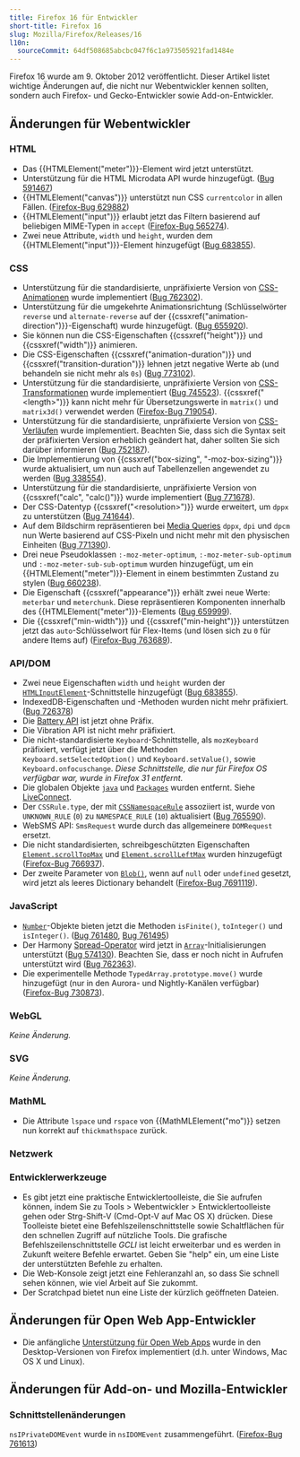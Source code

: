 ```yaml
---
title: Firefox 16 für Entwickler
short-title: Firefox 16
slug: Mozilla/Firefox/Releases/16
l10n:
  sourceCommit: 64df508685abcbc047f6c1a973505921fad1484e
---
```


Firefox 16 wurde am 9. Oktober 2012 veröffentlicht. Dieser Artikel listet wichtige Änderungen auf, die nicht nur Webentwickler kennen sollten, sondern auch Firefox- und Gecko-Entwickler sowie Add-on-Entwickler.

## Änderungen für Webentwickler

### HTML

- Das {{HTMLElement("meter")}}-Element wird jetzt unterstützt.
- Unterstützung für die HTML Microdata API wurde hinzugefügt. ([Bug 591467](https://bugzil.la/591467))
- {{HTMLElement("canvas")}} unterstützt nun CSS `currentcolor` in allen Fällen. ([Firefox-Bug 629882](https://bugzil.la/629882))
- {{HTMLElement("input")}} erlaubt jetzt das Filtern basierend auf beliebigen MIME-Typen in `accept` ([Firefox-Bug 565274](https://bugzil.la/565274)).
- Zwei neue Attribute, `width` und `height`, wurden dem {{HTMLElement("input")}}-Element hinzugefügt ([Bug 683855](https://bugzil.la/683855)).

### CSS

- Unterstützung für die standardisierte, unpräfixierte Version von [CSS-Animationen](/de/docs/Web/CSS/CSS_animations/Using_CSS_animations) wurde implementiert ([Bug 762302](https://bugzil.la/762302)).
- Unterstützung für die umgekehrte Animationsrichtung (Schlüsselwörter `reverse` und `alternate-reverse` auf der {{cssxref("animation-direction")}}-Eigenschaft) wurde hinzugefügt. ([Bug 655920](https://bugzil.la/655920)).
- Sie können nun die CSS-Eigenschaften {{cssxref("height")}} und {{cssxref("width")}} animieren.
- Die CSS-Eigenschaften {{cssxref("animation-duration")}} und {{cssxref("transition-duration")}} lehnen jetzt negative Werte ab (und behandeln sie nicht mehr als `0s`) ([Bug 773102](https://bugzil.la/773102)).
- Unterstützung für die standardisierte, unpräfixierte Version von [CSS-Transformationen](/de/docs/Web/CSS/CSS_transforms/Using_CSS_transforms) wurde implementiert ([Bug 745523](https://bugzil.la/745523)). {{cssxref("&lt;length&gt;")}} kann nicht mehr für Übersetzungswerte in `matrix()` und `matrix3d()` verwendet werden ([Firefox-Bug 719054](https://bugzil.la/719054)).
- Unterstützung für die standardisierte, unpräfixierte Version von [CSS-Verläufen](/de/docs/Web/CSS/CSS_images/Using_CSS_gradients) wurde implementiert. Beachten Sie, dass sich die Syntax seit der präfixierten Version erheblich geändert hat, daher sollten Sie sich darüber informieren ([Bug 752187](https://bugzil.la/752187)).
- Die Implementierung von {{cssxref("box-sizing", "-moz-box-sizing")}} wurde aktualisiert, um nun auch auf Tabellenzellen angewendet zu werden ([Bug 338554](https://bugzil.la/338554)).
- Unterstützung für die standardisierte, unpräfixierte Version von {{cssxref("calc", "calc()")}} wurde implementiert ([Bug 771678](https://bugzil.la/771678)).
- Der CSS-Datentyp {{cssxref("&lt;resolution&gt;")}} wurde erweitert, um `dppx` zu unterstützen ([Bug 741644](https://bugzil.la/741644)).
- Auf dem Bildschirm repräsentieren bei [Media Queries](/de/docs/Web/CSS/CSS_media_queries/Using_media_queries) `dppx`, `dpi` und `dpcm` nun Werte basierend auf CSS-Pixeln und nicht mehr mit den physischen Einheiten ([Bug 771390](https://bugzil.la/771390)).
- Drei neue Pseudoklassen `:-moz-meter-optimum`, `:-moz-meter-sub-optimum` und `:-moz-meter-sub-sub-optimum` wurden hinzugefügt, um ein {{HTMLElement("meter")}}-Element in einem bestimmten Zustand zu stylen ([Bug 660238](https://bugzil.la/660238)).
- Die Eigenschaft {{cssxref("appearance")}} erhält zwei neue Werte: `meterbar` und `meterchunk`. Diese repräsentieren Komponenten innerhalb des {{HTMLElement("meter")}}-Elements ([Bug 659999](https://bugzil.la/659999)).
- Die {{cssxref("min-width")}} und {{cssxref("min-height")}} unterstützen jetzt das `auto`-Schlüsselwort für Flex-Items (und lösen sich zu `0` für andere Items auf) ([Firefox-Bug 763689](https://bugzil.la/763689)).

### API/DOM

- Zwei neue Eigenschaften `width` und `height` wurden der [`HTMLInputElement`](/de/docs/Web/API/HTMLInputElement)-Schnittstelle hinzugefügt ([Bug 683855](https://bugzil.la/683855)).
- IndexedDB-Eigenschaften und -Methoden wurden nicht mehr präfixiert. ([Bug 726378](https://bugzil.la/726378))
- Die [Battery API](/de/docs/Web/API/Navigator/getBattery) ist jetzt ohne Präfix.
- Die Vibration API ist nicht mehr präfixiert.
- Die nicht-standardisierte `Keyboard`-Schnittstelle, als `mozKeyboard` präfixiert, verfügt jetzt über die Methoden `Keyboard.setSelectedOption()` und `Keyboard.setValue()`, sowie `Keyboard.onfocuschange`. _Diese Schnittstelle, die nur für Firefox OS verfügbar war, wurde in Firefox 31 entfernt._
- Die globalen Objekte [`java`](/de/docs/LiveConnect_Reference/java) und [`Packages`](/de/docs/LiveConnect_Reference/Packages) wurden entfernt. Siehe [LiveConnect](/de/docs/LiveConnect).
- Der `CSSRule.type`, der mit [`CSSNamespaceRule`](/de/docs/Web/API/CSSNamespaceRule) assoziiert ist, wurde von `UNKNOWN_RULE` (`0`) zu `NAMESPACE_RULE` (`10`) aktualisiert ([Bug 765590](https://bugzil.la/765590)).
- WebSMS API: `SmsRequest` wurde durch das allgemeinere `DOMRequest` ersetzt.
- Die nicht standardisierten, schreibgeschützten Eigenschaften [`Element.scrollTopMax`](/de/docs/Web/API/Element/scrollTopMax) und [`Element.scrollLeftMax`](/de/docs/Web/API/Element/scrollLeftMax) wurden hinzugefügt ([Firefox-Bug 766937](https://bugzil.la/766937)).
- Der zweite Parameter von [`Blob()`](/de/docs/Web/API/Blob/Blob), wenn auf `null` oder `undefined` gesetzt, wird jetzt als leeres Dictionary behandelt ([Firefox-Bug 7691119](https://bugzil.la/7691119)).

### JavaScript

- [`Number`](/de/docs/Web/JavaScript/Reference/Global_Objects/Number)-Objekte bieten jetzt die Methoden `isFinite()`, `toInteger()` und `isInteger()`. ([Bug 761480](https://bugzil.la/761480), [Bug 761495](https://bugzil.la/761495))
- Der Harmony [Spread-Operator](https://web.archive.org/web/20161222114355/http://wiki.ecmascript.org/doku.php?id=harmony:spread) wird jetzt in [`Array`](/de/docs/Web/JavaScript/Reference/Global_Objects/Array)-Initialisierungen unterstützt ([Bug 574130](https://bugzil.la/574130)). Beachten Sie, dass er noch nicht in Aufrufen unterstützt wird ([Bug 762363](https://bugzil.la/762363)).
- Die experimentelle Methode `TypedArray.prototype.move()` wurde hinzugefügt (nur in den Aurora- und Nightly-Kanälen verfügbar) ([Firefox-Bug 730873](https://bugzil.la/730873)).

### WebGL

_Keine Änderung._

### SVG

_Keine Änderung._

### MathML

- Die Attribute `lspace` und `rspace` von {{MathMLElement("mo")}} setzen nun korrekt auf `thickmathspace` zurück.

### Netzwerk

### Entwicklerwerkzeuge

- Es gibt jetzt eine praktische Entwicklertoolleiste, die Sie aufrufen können, indem Sie zu Tools > Webentwickler > Entwicklertoolleiste gehen oder Strg-Shift-V (Cmd-Opt-V auf Mac OS X) drücken. Diese Toolleiste bietet eine Befehlszeilenschnittstelle sowie Schaltflächen für den schnellen Zugriff auf nützliche Tools. Die grafische Befehlszeilenschnittstelle _GCLI_ ist leicht erweiterbar und es werden in Zukunft weitere Befehle erwartet. Geben Sie "help" ein, um eine Liste der unterstützten Befehle zu erhalten.
- Die Web-Konsole zeigt jetzt eine Fehleranzahl an, so dass Sie schnell sehen können, wie viel Arbeit auf Sie zukommt.
- Der Scratchpad bietet nun eine Liste der kürzlich geöffneten Dateien.

## Änderungen für Open Web App-Entwickler

- Die anfängliche [Unterstützung für Open Web Apps](/de/docs/Web/Apps/Getting_Started) wurde in den Desktop-Versionen von Firefox implementiert (d.h. unter Windows, Mac OS X und Linux).

## Änderungen für Add-on- und Mozilla-Entwickler

### Schnittstellenänderungen

`nsIPrivateDOMEvent` wurde in `nsIDOMEvent` zusammengeführt. ([Firefox-Bug 761613](https://bugzil.la/761613))
